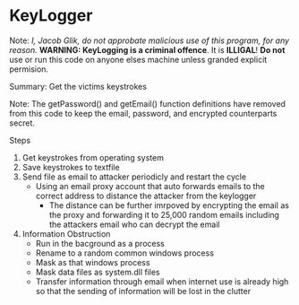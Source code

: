 # KeyLogger

Note: *I, Jacob Glik, do not approbate malicious use of this program, for any reason.*
**WARNING: KeyLogging is a criminal offence**. It is **ILLIGAL**! **Do not** use or run this code on anyone elses machine unless granded explicit permision.

Summary: Get the victims keystrokes 

Note: The getPassword() and getEmail() function definitions have removed from this code to keep the email, password, and encrypted counterparts secret.

Steps
1. Get keystrokes from operating system
2. Save keystrokes to textfile
3. Send file as email to attacker periodicly and restart the cycle
   - Using an email proxy account that auto forwards emails to the correct address to distance the attacker from the keylogger
     - The distance can be further imrpoved by encrypting the email as the proxy and forwarding it to 25,000 random emails including the attackers email who can decrypt the email
5. Information Obstruction
   - Run in the bacground as a process
   - Rename to a random common windows process
   - Mask as that windows process
   - Mask data files as system.dll files
   - Transfer information through email when internet use is already high so that the sending of information will be lost in the clutter
